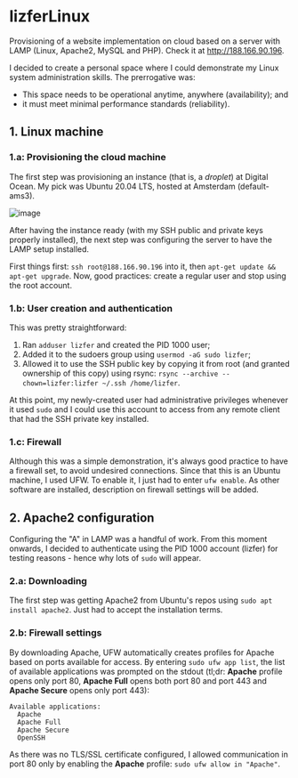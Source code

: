 # lizferLinux
Provisioning of a website implementation on cloud based on a server with LAMP (Linux, Apache2, MySQL and PHP). Check it at http://188.166.90.196.

I decided to create a personal space where I could demonstrate my Linux system administration skills. The prerrogative was:
- This space needs to be operational anytime, anywhere (availability); and
- it must meet minimal performance standards (reliability).

## 1. Linux machine

### 1.a: Provisioning the cloud machine

The first step was provisioning an instance (that is, a _droplet_) at Digital Ocean. My pick was Ubuntu 20.04 LTS, hosted at Amsterdam (default-ams3).

![image](https://user-images.githubusercontent.com/22382891/132209088-88bf6633-9c73-4460-9c9e-ec7e6225c9a3.png)

After having the instance ready (with my SSH public and private keys properly installed), the next step was configuring the server to have the LAMP setup installed. 

First things first: `ssh root@188.166.90.196` into it, then `apt-get update && apt-get upgrade`. Now, good practices: create a regular user and stop using the root account.

### 1.b: User creation and authentication

This was pretty straightforward: 

1. Ran `adduser lizfer` and created the PID 1000 user; 
2. Added it to the sudoers group using `usermod -aG sudo lizfer`;
3. Allowed it to use the SSH public key by copying it from root (and granted ownership of this copy) using rsync: `rsync --archive --chown=lizfer:lizfer ~/.ssh /home/lizfer`. 

At this point, my newly-created user had administrative privileges whenever it used `sudo` and I could use this account to access from any remote client that had the SSH private key installed.

### 1.c: Firewall

Although this was a simple demonstration, it's always good practice to have a firewall set, to avoid undesired connections. Since that this is an Ubuntu machine, I used UFW. To enable it, I just had to enter `ufw enable`. As other software are installed, description on firewall settings will be added.

## 2. Apache2 configuration

Configuring the "A" in LAMP was a handful of work. From this moment onwards, I decided to authenticate using the PID 1000 account (lizfer) for testing reasons - hence why lots of `sudo` will appear. 

### 2.a: Downloading

The first step was getting Apache2 from Ubuntu's repos using `sudo apt install apache2`. Just had to accept the installation terms.

### 2.b: Firewall settings

By downloading Apache, UFW automatically creates profiles for Apache based on ports available for access. By entering `sudo ufw app list`, the list of available applications was prompted on the stdout (tl;dr: **Apache** profile opens only port 80, **Apache Full** opens both port 80 and port 443 and **Apache Secure** opens only port 443):

    Available applications:
      Apache
      Apache Full
      Apache Secure
      OpenSSH

As there was no TLS/SSL certificate configured, I allowed communication in port 80 only by enabling the **Apache** profile: `sudo ufw allow in "Apache"`.
